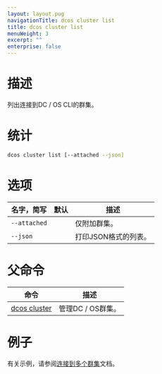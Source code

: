 ```yaml
---
layout: layout.pug
navigationTitle: dcos cluster list
title: dcos cluster list
menuWeight: 3
excerpt: ""
enterprise: false
---
```

<!-- This source repo for this topic is https://github.com/dcos/dcos-docs -->

# 描述

列出连接到DC / OS CLI的群集。

# 统计

```bash
dcos cluster list [--attached --json]
```

# 选项

| 名字，简写        | 默认 | 描述           |
| ------------ | -- | ------------ |
| `--attached` |    | 仅附加群集。       |
| `--json`     |    | 打印JSON格式的列表。 |

# 父命令

| 命令                                                        | 描述           |
| --------------------------------------------------------- | ------------ |
| [dcos cluster](/1.10/cli/command-reference/dcos-cluster/) | 管理DC / OS群集。 |

# 例子

有关示例，请参阅[连接到多个群集](/1.10/cli/multi-cluster-cli/)文档。